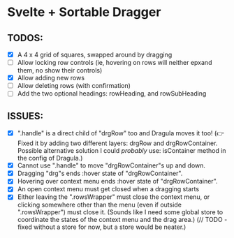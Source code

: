 # Svelte + Sortable Dragger

## TODOS:

- [x] A 4 x 4 grid of squares, swapped around by dragging
- [ ] Allow locking row controls (ie, hovering on rows will neither epxand them, no show their controls)
- [x] Allow adding new rows
- [ ] Allow deleting rows (with confirmation)
- [ ] Add the two optional headings: rowHeading, and rowSubHeading

## ISSUES:

- [x] ".handle" is a direct child of "drgRow" too and Dragula moves it too! (👉 Fixed it by adding two different layers: drgRow and drgRowContainer. Possible alternative solution I could _probably_ use: isContainer method in the config of Dragula.)
- [x] Cannot use ".handle" to move "drgRowContainer"s up and down.
- [x] Dragging "drg"s ends :hover state of "drgRowContainer".
- [x] Hovering over context menu ends :hover state of "drgRowContainer".
- [x] An open context menu must get closed when a dragging starts
- [x] Either leaving the ".rowsWrapper" must close the context menu, or clicking somewhere other than the menu (even if outside ".rowsWrapper") must close it. (Sounds like I need some global store to coordinate the states of the context menu and the drag area.) (// TODO - fixed without a store for now, but a store would be neater.)
